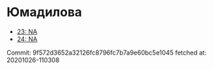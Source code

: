 # Юмадилова
- [23: NA](23.md)
- [24: NA](24.md)

Commit: 9f572d3652a32126fc8796fc7b7a9e60bc5e1045
 fetched at: 20201026-110308
